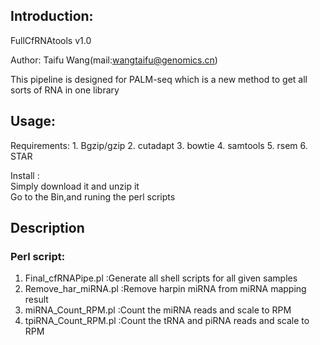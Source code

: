 ## Introduction:
FullCfRNAtools v1.0  

Author: Taifu Wang(mail:wangtaifu@genomics.cn)  

This pipeline is designed for PALM-seq which is a new method to get all sorts of RNA in one library  

## Usage:
Requirements: 
	1. Bgzip/gzip
	2. cutadapt
	3. bowtie
	4. samtools
	5. rsem
	6. STAR

Install :  
	Simply download it and unzip it  
	Go to the Bin,and runing the perl scripts  


## Description

### Perl script: 
1. Final_cfRNAPipe.pl :Generate all shell scripts for all given samples  
2. Remove_har_miRNA.pl :Remove harpin miRNA from miRNA mapping result  
2. miRNA_Count_RPM.pl :Count the miRNA reads and scale to RPM  
4. tpiRNA_Count_RPM.pl :Count the tRNA and piRNA reads and scale to RPM  


